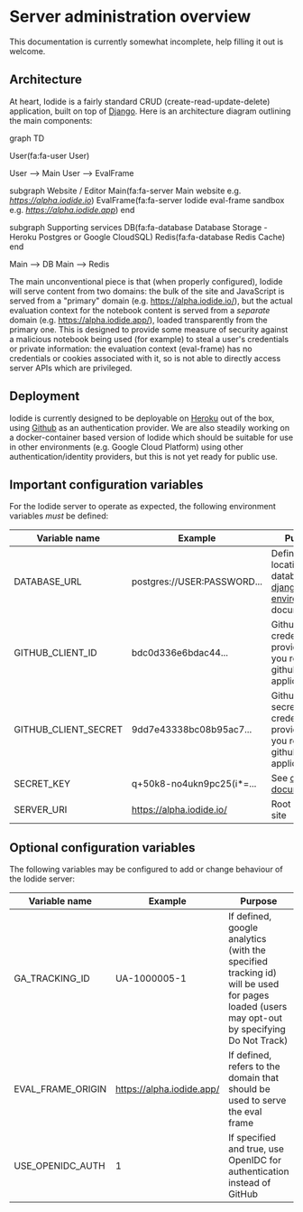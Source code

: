 # Server administration overview

This documentation is currently somewhat incomplete, help filling it out is
welcome.

## Architecture

At heart, Iodide is a fairly standard CRUD (create-read-update-delete) application, built on top of [Django](https://www.djangoproject.com/). Here is an architecture diagram outlining the main components:

<div class="mermaid">
graph TD

User(fa:fa-user User)

User --> Main
User --> EvalFrame

subgraph Website / Editor
Main(fa:fa-server Main website e.g. <i>https://alpha.iodide.io</i>)
EvalFrame(fa:fa-server Iodide eval-frame sandbox e.g. <i>https://alpha.iodide.app</i>)
end

subgraph Supporting services
DB(fa:fa-database Database Storage - Heroku Postgres or Google CloudSQL)
Redis(fa:fa-database Redis Cache)
end

Main --> DB
Main --> Redis
</div>

The main unconventional piece is that (when properly configured), Iodide
will serve content from two domains: the bulk of the site and JavaScript
is served from a "primary" domain (e.g. https://alpha.iodide.io/), but the actual evaluation context for the notebook content is served from a *separate* domain (e.g. https://alpha.iodide.app/), loaded transparently from the primary one. This is designed to provide some measure of security against a malicious notebook being used (for example) to steal a user's credentials or private information: the evaluation context (eval-frame) has no credentials or cookies associated with it, so is not able to directly access server APIs which are privileged.

## Deployment

Iodide is currently designed to be deployable on [Heroku](https://heroku.com) out of the box, using [Github](https://github.com) as an authentication provider. We are also steadily working on a docker-container based version of Iodide which should be suitable for use in other environments (e.g. Google Cloud Platform) using other authentication/identity providers, but this is not yet ready for public use.

## Important configuration variables

For the Iodide server to operate as expected, the following environment
variables *must* be defined:

Variable name | Example | Purpose |
------------- | ------- | ------ |
DATABASE_URL | postgres://USER:PASSWORD... | Defines location of database, see [django-environ](https://django-environ.readthedocs.io/en/latest/#environ.environ.Env.db_url_config) documentation
GITHUB_CLIENT_ID | bdc0d336e6bdac44... | Github client id credential, provided when you register a github application
GITHUB_CLIENT_SECRET | 9dd7e43338bc08b95ac7... | Github client secret credential, provided when you register github application
SECRET_KEY | q+50k8-no4ukn9pc25(i*=...| See [django documentation](https://docs.djangoproject.com/en/dev/ref/settings/#secret-key)
SERVER_URI | https://alpha.iodide.io/ | Root URL of site

## Optional configuration variables

The following variables may be configured to add or change behaviour of the
Iodide server:

Variable name | Example | Purpose
------------- | ------- | -------
GA_TRACKING_ID | UA-1000005-1 | If defined, google analytics (with the specified tracking id) will be used for pages loaded (users may opt-out by specifying Do Not Track)
EVAL_FRAME_ORIGIN | https://alpha.iodide.app/ | If defined, refers to the domain that should be used to serve the eval frame
USE_OPENIDC_AUTH | 1 | If specified and true, use OpenIDC for authentication instead of GitHub
